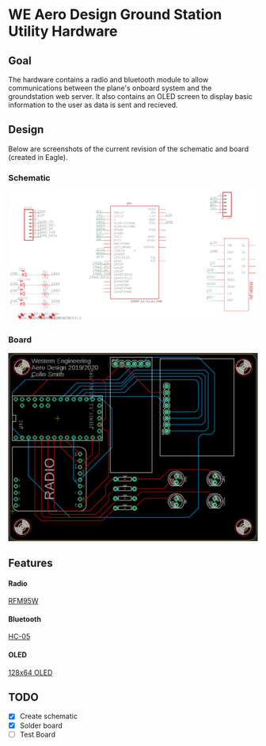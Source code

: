 # WE Aero Design Ground Station Utility Hardware

## Goal
The hardware contains a radio and bluetooth module to allow communications between the plane's onboard system and the groundstation web server. It also contains an OLED screen to display basic information to the user as data is sent and recieved.  

## Design
Below are screenshots of the current revision of the schematic and board (created in Eagle).

### Schematic
![Schematic](./schematic_ref.png)
### Board
![board](./board_ref.png)

## Features
#### Radio
[RFM95W](https://www.adafruit.com/product/3072)

#### Bluetooth
[HC-05](https://components101.com/wireless/hc-05-bluetooth-module)

#### OLED
[128x64 OLED](https://www.adafruit.com/product/326)

## TODO
- [x] Create schematic
- [x] Solder board
- [ ] Test Board
